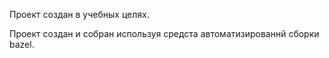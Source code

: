 Проект создан в учебных целях. 

Проект создан и собран используя средста автоматизированнй сборки bazel.
